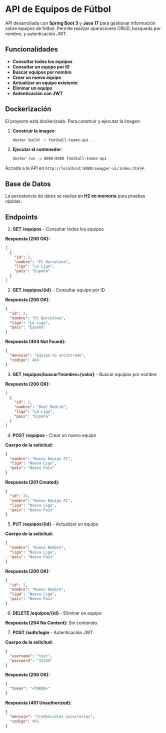 # API de Equipos de Fútbol

API desarrollada con **Spring Boot 3** y **Java 17** para gestionar información sobre equipos de fútbol. Permite realizar operaciones CRUD, búsqueda por nombre, y autenticación JWT.

## Funcionalidades

- **Consultar todos los equipos**
- **Consultar un equipo por ID**
- **Buscar equipos por nombre**
- **Crear un nuevo equipo**
- **Actualizar un equipo existente**
- **Eliminar un equipo**
- **Autenticación con JWT**

## Dockerización

El proyecto está dockerizado. Para construir y ejecutar la imagen:

1. **Construir la imagen**:
   ```bash
   docker build -t football-teams-api .
   ```

2. **Ejecutar el contenedor**:
   ```bash
   docker run -p 8080:8080 football-teams-api
   ```

Accede a la API en `http://localhost:8080/swagger-ui/index.html#`.

## Base de Datos

La persistencia de datos se realiza en **H2 en memoria** para pruebas rápidas.
## Endpoints

1. **GET /equipos** - Consultar todos los equipos

**Respuesta (200 OK):**
```json
[
  {
    "id": 2,
    "nombre": "FC Barcelona",
    "liga": "La Liga",
    "pais": "España"
  }
]
```

2. **GET /equipos/{id}** - Consultar equipo por ID

**Respuesta (200 OK):**
```json
{
  "id": 2,
  "nombre": "FC Barcelona",
  "liga": "La Liga",
  "pais": "España"
}
```

**Respuesta (404 Not Found):**
```json
{
  "mensaje": "Equipo no encontrado",
  "codigo": 404
}
```

3. **GET /equipos/buscar?nombre={valor}** - Buscar equipos por nombre

**Respuesta (200 OK):**
```json
[
  {
    "id": 1,
    "nombre": "Real Madrid",
    "liga": "La Liga",
    "pais": "España"
  }
]
```

4. **POST /equipos** - Crear un nuevo equipo

**Cuerpo de la solicitud:**
```json
{
  "nombre": "Nuevo Equipo FC",
  "liga": "Nueva Liga",
  "pais": "Nuevo País"
}
```

**Respuesta (201 Created):**
```json
{
  "id": 26,
  "nombre": "Nuevo Equipo FC",
  "liga": "Nueva Liga",
  "pais": "Nuevo País"
}
```

5. **PUT /equipos/{id}** - Actualizar un equipo

**Cuerpo de la solicitud:**
```json
{
  "nombre": "Nuevo Nombre",
  "liga": "Nueva Liga",
  "pais": "Nuevo País"
}
```

**Respuesta (200 OK):**
```json
{
  "id": 1,
  "nombre": "Nuevo Nombre",
  "liga": "Nueva Liga",
  "pais": "Nuevo País"
}
```

6. **DELETE /equipos/{id}** - Eliminar un equipo

**Respuesta (204 No Content):** Sin contenido.

7. **POST /auth/login** - Autenticación JWT

**Cuerpo de la solicitud:**
```json
{
  "username": "test",
  "password": "12345"
}
```

**Respuesta (200 OK):**
```json
{
  "token": "<TOKEN>"
}
```

**Respuesta (401 Unauthorized):**
```json
{
  "mensaje": "Credenciales incorrectas",
  "codigo": 401
}
```


